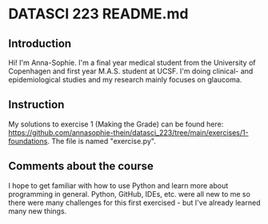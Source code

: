 # DATASCI 223 README.md

## Introduction
Hi! I'm Anna-Sophie. I'm a final year medical student from the University of Copenhagen and first year M.A.S. student at UCSF. I'm doing clinical- and epidemiological studies and my research mainly focuses on glaucoma.

## Instruction
My solutions to exercise 1 (Making the Grade) can be found here: https://github.com/annasophie-thein/datasci_223/tree/main/exercises/1-foundations. The file is named "exercise.py".

## Comments about the course
I hope to get familiar with how to use Python and learn more about programming in general. Python, GitHub, IDEs, etc. were all new to me so there were many challenges for this first exercised - but I've already learned many new things. 
